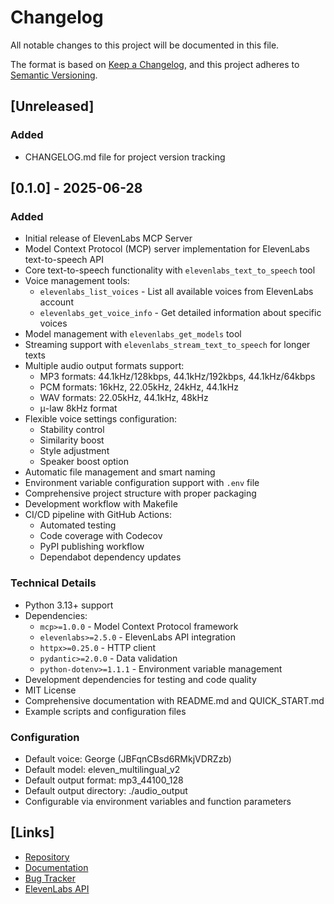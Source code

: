 # Changelog

All notable changes to this project will be documented in this file.

The format is based on [Keep a Changelog](https://keepachangelog.com/en/1.0.0/),
and this project adheres to [Semantic Versioning](https://semver.org/spec/v2.0.0.html).

## [Unreleased]

### Added
- CHANGELOG.md file for project version tracking

## [0.1.0] - 2025-06-28

### Added
- Initial release of ElevenLabs MCP Server
- Model Context Protocol (MCP) server implementation for ElevenLabs text-to-speech API
- Core text-to-speech functionality with `elevenlabs_text_to_speech` tool
- Voice management tools:
  - `elevenlabs_list_voices` - List all available voices from ElevenLabs account
  - `elevenlabs_get_voice_info` - Get detailed information about specific voices
- Model management with `elevenlabs_get_models` tool
- Streaming support with `elevenlabs_stream_text_to_speech` for longer texts
- Multiple audio output formats support:
  - MP3 formats: 44.1kHz/128kbps, 44.1kHz/192kbps, 44.1kHz/64kbps
  - PCM formats: 16kHz, 22.05kHz, 24kHz, 44.1kHz
  - WAV formats: 22.05kHz, 44.1kHz, 48kHz
  - μ-law 8kHz format
- Flexible voice settings configuration:
  - Stability control
  - Similarity boost
  - Style adjustment
  - Speaker boost option
- Automatic file management and smart naming
- Environment variable configuration support with `.env` file
- Comprehensive project structure with proper packaging
- Development workflow with Makefile
- CI/CD pipeline with GitHub Actions:
  - Automated testing
  - Code coverage with Codecov
  - PyPI publishing workflow
  - Dependabot dependency updates

### Technical Details
- Python 3.13+ support
- Dependencies:
  - `mcp>=1.0.0` - Model Context Protocol framework
  - `elevenlabs>=2.5.0` - ElevenLabs API integration
  - `httpx>=0.25.0` - HTTP client
  - `pydantic>=2.0.0` - Data validation
  - `python-dotenv>=1.1.1` - Environment variable management
- Development dependencies for testing and code quality
- MIT License
- Comprehensive documentation with README.md and QUICK_START.md
- Example scripts and configuration files

### Configuration
- Default voice: George (JBFqnCBsd6RMkjVDRZzb)
- Default model: eleven_multilingual_v2
- Default output format: mp3_44100_128
- Default output directory: ./audio_output
- Configurable via environment variables and function parameters

## [Links]
- [Repository](https://github.com/mafzaal/elevan-labs-mcp)
- [Documentation](https://github.com/mafzaal/elevan-labs-mcp#readme)
- [Bug Tracker](https://github.com/mafzaal/elevan-labs-mcp/issues)
- [ElevenLabs API](https://elevenlabs.io/)

